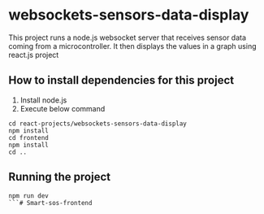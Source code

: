 # websockets-sensors-data-display
This project runs a node.js websocket server that receives sensor data coming from a microcontroller.
It then displays the values in a graph using react.js project

## How to install dependencies for this project
1. Install node.js
2. Execute below command
```
cd react-projects/websockets-sensors-data-display
npm install
cd frontend
npm install
cd ..
```

## Running the project
```
npm run dev
```#   S m a r t - s o s - f r o n t e n d  
 